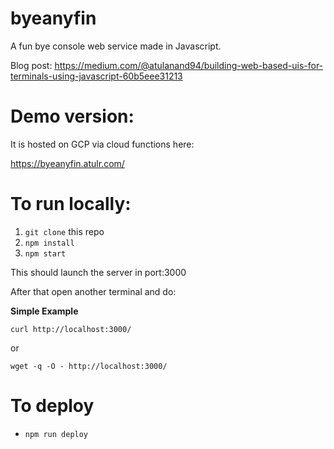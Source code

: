 # byeanyfin

A fun bye console web service made in Javascript.

Blog post: https://medium.com/@atulanand94/building-web-based-uis-for-terminals-using-javascript-60b5eee31213

# Demo version:

It is hosted on GCP via cloud functions here:

https://byeanyfin.atulr.com/

# To run locally:

1. `git clone` this repo
2. `npm install`
3. `npm start`

This should launch the server in port:3000

After that open another terminal and do:

**Simple Example**

`curl http://localhost:3000/`

or

`wget -q -O - http://localhost:3000/`

# To deploy

- `npm run deploy`
